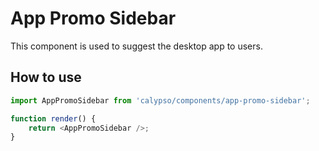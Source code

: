 # App Promo Sidebar

This component is used to suggest the desktop app to users.

## How to use

```js
import AppPromoSidebar from 'calypso/components/app-promo-sidebar';

function render() {
	return <AppPromoSidebar />;
}
```
